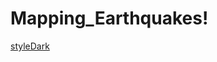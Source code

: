 # Mapping_Earthquakes!

[styleDark](https://user-images.githubusercontent.com/112137694/212497320-94a58561-1b22-4c81-a9a1-755b3eca085c.png)
